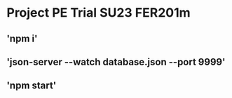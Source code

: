 # Project PE Trial SU23 FER201m
  ## 'npm i'
  ## 'json-server --watch database.json --port 9999'
  ## 'npm start'
